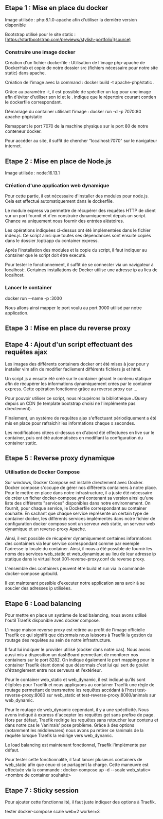 ## Etape 1 : Mise en place du docker
Image utilisée : php:8.1.0-apache afin d'utiliser la dernière version disponible

Bootstrap utilisé pour le site static : [https://startbootstrap.com/previews/stylish-portfolio](source)


### Construire une image docker

Création d'un fichier dockerfile : Utilisation de l'image php-apache de DockerHub et copie de notre dossier src (fichiers nécessaire pour notre site static) dans apache.

Création de l'image avec la command : docker build -t apache-php/static .

Grâce au paramètre -t, il est possible de spécifier un tag pour une image afin d'éviter d'utiliser son id et le . indique que le répertoire courant contien le dockerfile correspondant.

Démarrage du container utilisant l'image : docker run -d -p 7070:80 apache-php/static

Remappant le port 7070 de la machine physique sur le port 80 de notre conteneur docker.

Pour accéder au site, il suffit de chercher "localhost:7070" sur le navigateur internet.

## Etape 2 : Mise en place de Node.js
Image utilisée : node:16.13.1

### Création d'une application web dynamique
Pour cette partie, il est nécessaire d'installer des modules pour node.js. Cela est effectué automatiquement dans le dockerfile.

Le module express va permettre de récupérer des requêtes HTTP de client sur un port fournit et d'en construire dynamiquement depuis un script. 
Chance va uniquement nous fournir des entrées aléatoires.

Les opérations indiquées ci-dessus ont été implémentées dans le fichier index.js. Ce script ainsi que toutes ses dépendances sont ensuite copiés dans le dossier /opt/app du container express.

Après l'installation des modules et la copie du script, il faut indiquer au container que le script doit être executé.

Pour tester le fonctionnement, il suffit de se connecter via un navigateur à localhost:<port fournit au container>. Certaines installations de Docker utilise une adresse ip au lieu de localhost.

### Lancer le container
docker run --name <nom container> -p <port extern>:3000 <nom image>

Nous allons ainsi mapper le port voulu au port 3000 utilisé par notre application.

## Etape 3 : Mise en place du reverse proxy



## Etape 4 : Ajout d'un script effectuant des requêtes ajax

Les images des différents containers docker ont été mises à jour pour y installer vim afin de modifier facilement différents fichiers js et html.

Un script js a ensuite été créé sur le container gérant le contenu statique afin de récupérer les informations dynamiquement crées par le container express. Cette opération fonctionne grâce au reverse proxy car ...

Pour pouvoir utiliser ce script, nous récupérons la bibliothèque JQuery depuis un CDN (le template bootstrap choisi ne l'implémente pas directement).

Finalement, un système de requêtes ajax s'effectuant périodiquement a été mis en place pour rafraichir les informations chaque x secondes.

Les modifications citées ci-dessus en d'abord été effectuées en live sur le container, puis ont été automatisées en modifiant la configuration du container static.

## Etape 5 : Reverse proxy dynamique

### Utilisation de Docker Compose
Sur windows, Docker Compose est installé directement avec Docker. Docker compose s'occupe de gérer nos différents containers à notre place. Pour le mettre en place dans notre infrastructure, il a juste été nécessaire de créer un ficher docker-compose.yml contenant sa version ainsi qu'une liste des différents "services" disponibles dans notre environnement. On fournit, pour chaque service, le Dockerfile correspondant au container souhaité. En sachant que chaque service représente un certain type de container docker, les différents services implémentés dans notre fichier de configuration docker compose sont un serveur web static, un serveur web dynamique et un reverse-proxy Apache. 

Ainsi, il est possible de récupérer dynamiquement certaines informations des containers via leur service correspondant comme par exemple l'adresse ip locale du container.  Ainsi, il nous a été possible de fournir les noms des services web_static et web_dynamique au lieu de leur adresse ip statique dans le virtual host 001-reverse-proxy.conf du reverse proxy.

L'ensemble des containers peuvent être build et run via la commande docker-compose up/build.

Il est maintenant possible d'executer notre application sans avoir à se soucier des adresses ip utilisées.

## Etape 6 : Load balancing
Pour mettre en place un système de load balancing, nous avons utilisé l'outil Traefik disponible avec docker compose.

L'image maison reverse proxy est retirée au profit de l'image officielle Traefik ce qui signifit que désormais nous laissons à Traefik la gestion du routage des requêtes au sein de notre infrastructure.

Il faut lui indiquer le provider utilisé (docker dans notre cas). Nous avons aussi mis à disposition un dashBoard permettant de monitorer nos containers sur le port 8282. 
On indique également le port mapping pour le container Traefik étant donné que désormais c'est lui qui sert de goulet d'étranglement entre nos serveurs et l'extérieur.

Pour le container web_static et web_dynamic, il est indiqué qu'ils sont éligibles pour Traefik et nous appliquons au container Traefik une règle de routage permettant de transmettre les requêtes accédant à l'host test-reverse-proxy:8080 sur web_static et test-reverse-proxy:8080/animals sur web_dynamic.

Pour le routage de web_dynamic cependant, il y a une spécificité. Nous avons indiqué à express d'accepter les requêtes get sans prefixe de page. Hors par défaut, Traefik redirige les requêtes sans retoucher leur contenu et dans notre cas le '/animals' pose problème. Grâce à des options (notamment les middlewares) nous avons pu retirer ce /animals de la requête lorsque Traefik la redirige vers web_dynamic.

Le load balancing est maintenant fonctionnel, Traefik l'implémente par défaut.

Pour tester cette fonctionnalité, il faut lancer plusieurs containers de web_static afin que ceux-ci se partagent la charge. Cette maneuvre est effectuée via la commande : docker-compose up -d --scale web_static=<nombre de container souhaité>

## Etape 7 : Sticky session
Pour ajouter cette fonctionnalité, il faut juste indiquer des options à Traefik.

tester docker-compose scale web=2 worker=3
